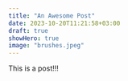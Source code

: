 ```yaml
---
title: "An Awesome Post"
date: 2023-10-20T11:21:58+03:00
draft: true
showHero: true
image: "brushes.jpeg"
---
```


This is a post!!!
